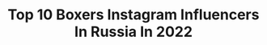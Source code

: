 ---
title: Top 10 Boxers Instagram Influencers In Russia In 2022
description: >-
  Find top boxers Instagram influencers in Russia in 2022. Most popular hashtags: #boxing #champion #repost.
platform: Instagram
hits: 36
text_top: Discover the most popular Instagram profiles on inBeat.
text_bottom: Our database holds 36 Instagram influencers like this in Russia for you to pitch.
profiles:
  - username: "artem_oganesyan001"
    fullname: >-
      Artem Oganesyan
    bio: >-
      Professional boxer: 12-0-(10KO) WBO Youth World Champion🌎 Amateur: European champion🏅 World champion🏅 Best junior boxer in the world 2015
    location: "Russia"
    followers: 56767
    engagement: 998
    commentsToLikes: 0.012802
    id: ck8sxfoh3h8510j789ssmk0x0
    verified: false
    hashtags: "#relax, #nonstop, #padwork"
  - username: "alexei_ulyanov"
    fullname: >-
      Aleksei Ulianov
    bio: >-
      K-1 and muaythai boxer! Glory fighter 🏆2 time TNA World winner! 🥇8 time Russian champion! 65-71 kg. Russia, Prokopievsk🇷🇺 ➡ftbk-office@yandex.ru
    location: "Russia"
    followers: 5518
    engagement: 1439
    commentsToLikes: 0.019559
    id: ck5qd981zufng0i11q6hn7go8
    verified: false
    hashtags: "#alekseiulianov, #wlf, #klf, #glorykikboksing"
  - username: "tishchenkoteam"
    fullname: >-
      Евгений Тищенко
    bio: >-
      🥊Pro boxer (7-0,5ko) @rcc_academy 🥇Olympic gold medalist(Rio 2016) 🏆World Champion(Qatar 2015) 🏅European Champion(2015,2017)
    location: "Russia"
    followers: 49016
    engagement: 350
    commentsToLikes: 0.019365
    id: ck0w76ftcbzre0i190nink5nz
    verified: false
    hashtags: "#rcc, #rccboxing"
  - username: "meiirim.nursultanov"
    fullname: >-
      Meiirim Nursultanov
    bio: >-
      Professional boxer | 13-0-0 ( 8 KO's) WBC USNBС Champion NABF junior Champion По вопросам:+77477733390 (Серік)
    location: "Russia"
    followers: 20009
    engagement: 745
    commentsToLikes: 0.017907
    id: ck0tz8erqph5l0i194m5paqly
    verified: false
    hashtags: "#instagram, #klimasmanagement, #mainevents, #meiirimnursultanov"
  - username: "batyr_jukembaev"
    fullname: >-
      BATYR777
    bio: >-
      PROFESSIONAL BOXER Batyr 777 Jukembaev 🗒Record 18-0-0 (14 KOs) По вопросам: + 7 (747) 773-33-90 (Серик)
    location: "Russia"
    followers: 94608
    engagement: 664
    commentsToLikes: 0.015101
    id: ck14ggooe54y80i19dp7ecpor
    verified: false
    hashtags: "#batyr777team, #batyr777, #eyeofthetiger, #qazaqstan"
  - username: "avanesyan_david"
    fullname: >-
      David AVA Avanesyan
    bio: >-
      Professional Boxer 🥊 WBA World Welterweight Champion🏆 EBU European Boxing Union Champion🏆
    location: "Russia"
    followers: 26021
    engagement: 599
    commentsToLikes: 0.024424
    id: ck5hp9ludqzge0i114ic0ru54
    verified: true
    hashtags: "#artsakh, #avaboxing, #russia, #davidavanesyan"
  - username: "murat_gassiev"
    fullname: >-
      Murat ''IRON'' Gassiev
    bio: >-
      Professional boxer 🥊 IBF/WBA Cruiserweight World Champion🌍 Ural Boxing Promotion, Warriors Boxing Russia 🇷🇺 Ossetia ⚪️🔴🌕
    location: "Russia"
    followers: 565340
    engagement: 186
    commentsToLikes: 0.021784
    id: ck5qe2n3syf8e0i1118hpt2hi
    verified: true
    hashtags: "#boxeo, #boxing"
  - username: "sergeykrusherkovalev"
    fullname: >-
      Sergey «KRUSHER» Kovalev
    bio: >-
      🔹Professional boxer🥊 🔹3 Time World Champion 📍Реклама/сотрудничество - Агент - Вадим Кормилицын @vadimkormilitsyn +79637129964 WhatsApp
    location: "Russia"
    followers: 545201
    engagement: 131
    commentsToLikes: 0.029298
    id: ck0tz8egmph360i19gcrksxfy
    verified: true
    hashtags: "#kovalev, #repost, #krusher, #75"
  - username: "eduard_troyanovsky"
    fullname: >-
      Эдуард Трояновский 🇷🇺
    bio: >-
      Eduard Troyanovsky |TROYA Russian Professional boxer IBF/IBO World champion
    location: "Russia"
    followers: 28438
    engagement: 381
    commentsToLikes: 0.023528
    id: ck6txn2rzypx80j71ik442ybq
    verified: false
    hashtags: "#wbss, #boxing, #worldofboxingpromotions, #75"
  - username: "adlan_abdurashidov"
    fullname: >-
      Adlan Abdurashidov
    bio: >-
      Professional boxer ▪️Olympian 2016 ▪️WBC Continental champion ▪️World Universiade - Gold ▪️Champion of Russia
    location: "Russia"
    followers: 22700
    engagement: 263
    commentsToLikes: 0.048325
    id: ck5q1mseobqs10i119601jkyk
    verified: false
    hashtags: "#ko, #adlanabdurashidov, #knockout, #boxing"
---